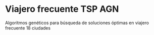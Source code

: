 # Viajero frecuente TSP AGN
Algoritmos genéticos para búsqueda de soluciones óptimas en viajero frecuente 18 ciudades

